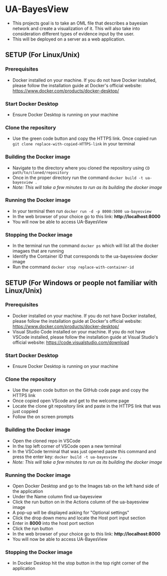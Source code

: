 # UA-BayesView
- This projects goal is to take an OML file that describes a bayesian network and create a visualization of it. This will also take into consideration different types of evidence input by the user. 
- This will be deployed on a server as a web application.


## SETUP (For Linux/Unix)
### Prerequisites
- Docker installed on your machine. If you do not have Docker installed, please follow the installation guide at Docker's official website: https://www.docker.com/products/docker-desktop/

### Start Docker Desktop
- Ensure Docker Desktop is running on your machine

### Clone the repository
- Use the green code button and copy the HTTPS link. Once copied run `git clone replace-with-copied-HTTPS-link` in your terminal

### Building the Docker image
- Navigate to the directory where you cloned the repository using  `CD path/to/cloned/repository`
- Once in the proper directory run the command `docker build -t ua-bayesview .`
- *Note: This will take a few minutes to run as its building the docker image*

### Running the Docker image
- In your terminal then run `docker run -d -p 8000:5000 ua-bayesview`
- In the web browser of your choice go to this link: **http://localhost:8000**
- You will now be able to access UA-BayesView

### Stopping the Docker image
- In the terminal run the command `docker ps` which will list all the docker imagaes that are running
- Identify the Container ID that corresponds to the ua-bayesview docker image
- Run the command `docker stop replace-with-container-id`


## SETUP (For Windows or people not familiar with Linux/Unix)
### Prerequisites
- Docker installed on your machine. If you do not have Docker installed, please follow the installation guide at Docker's official website: https://www.docker.com/products/docker-desktop/
- Visual Studio Code installed on your machine. If you do not have VSCode installed, please follow the installation guide at Visual Studio's official website: https://code.visualstudio.com/download

### Start Docker Desktop
- Ensure Docker Desktop is running on your machine

### Clone the repository
- Use the green code button on the GitHub code page and copy the HTTPS link
- Once copied open VScode and get to the welcome page
- Locate the clone git repository link and paste in the HTTPS link that was just coppied
- Follow the on screen prompts

### Building the Docker image
- Open the cloned repo in VSCode
- In the top left corner of VSCode open a new terminal
- In the VSCode terminal that was just opened paste this command and press the enter key: `docker build -t ua-bayesview .`
- *Note: This will take a few minutes to run as its building the docker image*

### Running the Docker image
- Open Docker Desktop and go to the Images tab on the left hand side of the application
- Under the Name column find ua-bayesview
- Click the run button on in the Actions column of the ua-bayesview image
- A pop-up will be displayed asking for "Optional settings"
- Click the drop down menu and locate the Host port input section
- Enter in **8000** into the host port section
- Click the run button
- In the web browser of your choice go to this link: **http://localhost:8000**
- You will now be able to access UA-BayesView

### Stopping the Docker image
- In Docker Desktop hit the stop button in the top right corner of the application